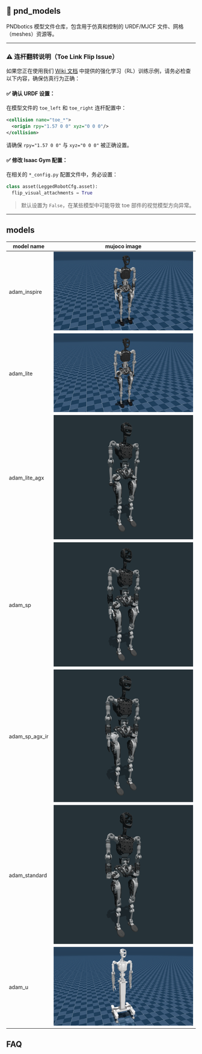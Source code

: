## 🔧 pnd_models

PNDbotics 模型文件仓库，包含用于仿真和控制的 URDF/MJCF 文件、网格（meshes）资源等。

---

### ⚠️ 连杆翻转说明（Toe Link Flip Issue）

如果您正在使用我们 [Wiki 文档](https://your.wiki.url) 中提供的强化学习（RL）训练示例，请务必检查以下内容，确保仿真行为正确：

#### ✅ 确认 URDF 设置：

在模型文件的 `toe_left` 和 `toe_right` 连杆配置中：

```xml
<collision name="toe_*">
  <origin rpy="1.57 0 0" xyz="0 0 0"/>
</collision>
```

请确保 `rpy="1.57 0 0"` 与 `xyz="0 0 0"` 被正确设置。

#### ✅ 修改 Isaac Gym 配置：

在相关的 `*_config.py` 配置文件中，务必设置：

```python
class asset(LeggedRobotCfg.asset):
  flip_visual_attachments = True
```

> 默认设置为 `False`，在某些模型中可能导致 toe 部件的视觉模型方向异常。

---


## models

| model name     | mujoco image                                                      |
| -------------- | ----------------------------------------------------------------- |
| adam_inspire   | ![adam_inspire image](./adam_inspire/imgs/adam_inspire.png)       |
| adam_lite      | ![adam_lite image](./adam_lite/imgs/adam_lite.png)                |
| adam_lite_agx  | ![adam_lite_agx image](./adam_lite_agx/imgs/adam_lite_agx.png)    |
| adam_sp        | ![adam_sp image](./adam_sp/imgs/adam_sp.png)                      |
| adam_sp_agx_ir | ![adam_sp_agx_ir image](./adam_sp_agx_ir/imgs/adam_sp_agx_ir.png) |
| adam_standard  | ![adam_standard image](./adam_standard/imgs/adam_standard.png)    |
| adam_u         | ![adam_u image](./adam_u/imgs/adam_u.png)                         |

## FAQ

